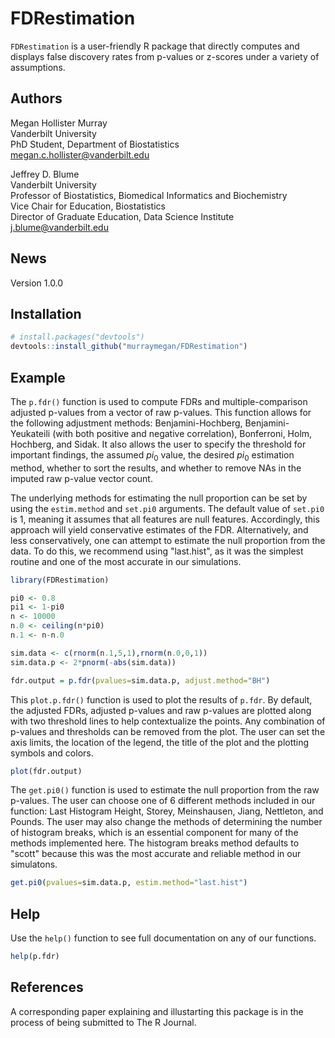 FDRestimation
========

`FDRestimation` is a user-friendly R package that directly computes and displays false discovery rates from p-values or z-scores under a variety of assumptions. 

Authors
-------
Megan Hollister Murray     
Vanderbilt University  
PhD Student, Department of Biostatistics  
<i class="fas fa-envelope"></i>  megan.c.hollister@vanderbilt.edu  
  
Jeffrey D. Blume  
Vanderbilt University  
Professor of Biostatistics, Biomedical Informatics and Biochemistry  
Vice Chair for Education, Biostatistics  
Director of Graduate Education, Data Science Institute  
<i class="fas fa-envelope"></i>  j.blume@vanderbilt.edu  

News
----
Version 1.0.0

Installation
------------

``` r
# install.packages("devtools")
devtools::install_github("murraymegan/FDRestimation")
```

Example
-------

The `p.fdr()` function is used to compute FDRs and multiple-comparison adjusted p-values from a vector of raw p-values. This function allows for the following adjustment methods: Benjamini-Hochberg, Benjamini-Yeukateili (with both positive and negative correlation), Bonferroni, Holm, Hochberg, and Sidak. It also allows the user to specify the threshold for important findings, the assumed $pi_0$ value, the desired $pi_0$ estimation method, whether to sort the results, and whether to remove NAs in the imputed raw p-value vector count. 

The underlying methods for estimating the null proportion can be set by using the `estim.method` and `set.pi0` arguments. The default value of `set.pi0` is 1, meaning it assumes that all features are null features. Accordingly, this approach will yield conservative estimates of the FDR. Alternatively, and less conservatively, one can attempt to estimate the null proportion from the data. To do this, we recommend using "last.hist", as it was the simplest routine and one of the most accurate in our simulations. 

``` r
library(FDRestimation)

pi0 <- 0.8
pi1 <- 1-pi0
n <- 10000
n.0 <- ceiling(n*pi0)
n.1 <- n-n.0

sim.data <- c(rnorm(n.1,5,1),rnorm(n.0,0,1))
sim.data.p <- 2*pnorm(-abs(sim.data))

fdr.output = p.fdr(pvalues=sim.data.p, adjust.method="BH")
```

This `plot.p.fdr()` function is used to plot the results of `p.fdr`. By default, the adjusted FDRs, adjusted p-values and raw p-values are plotted along with two threshold lines to help contextualize the points. Any combination of p-values and thresholds can be removed from the plot. The user can set the axis limits, the location of the legend, the title of the plot and the plotting symbols and colors.

``` r
plot(fdr.output)
```

The `get.pi0()` function is used to estimate the null proportion from the raw p-values. The user can choose one of 6 different methods included in our function: Last Histogram Height, Storey, Meinshausen, Jiang, Nettleton, and Pounds. The user may also change the methods of determining the number of histogram breaks, which is an essential component for many of the methods implemented here. The histogram breaks method defaults to "scott" because this was the most accurate and reliable method in our simulatons. 

``` r 
get.pi0(pvalues=sim.data.p, estim.method="last.hist")
```

Help
----

Use the `help()` function to see full documentation on any of our functions. 

``` r 
help(p.fdr)
```

References
----------

A corresponding paper explaining and illustarting this package is in the process of being submitted to The R Journal.

